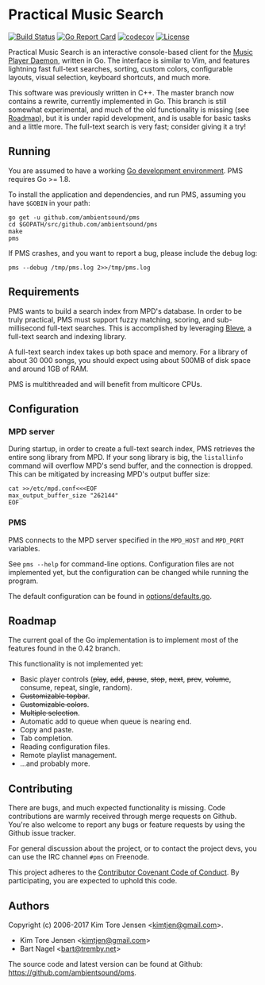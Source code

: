 # Practical Music Search

[![Build Status](https://travis-ci.org/ambientsound/pms.svg?branch=go)](https://travis-ci.org/ambientsound/pms)
[![Go Report Card](https://goreportcard.com/badge/github.com/ambientsound/pms)](https://goreportcard.com/report/github.com/ambientsound/pms)
[![codecov](https://codecov.io/gh/ambientsound/pms/branch/master/graph/badge.svg)](https://codecov.io/gh/ambientsound/pms/branch/master)
[![License](https://img.shields.io/github/license/ambientsound/pms.svg)](LICENSE)

Practical Music Search is an interactive console-based client for the [Music Player Daemon](https://www.musicpd.org/), written in Go. The interface is similar to Vim, and features lightning fast full-text searches, sorting, custom colors, configurable layouts, visual selection, keyboard shortcuts, and much more.

This software was previously written in C++. The master branch now contains a rewrite, currently implemented in Go. This branch is still somewhat experimental, and much of the old functionality is missing (see [Roadmap](#roadmap)), but it is under rapid development, and is usable for basic tasks and a little more. The full-text search is very fast; consider giving it a try!


## Running

You are assumed to have a working [Go development environment](https://golang.org/doc/install). PMS requires Go >= 1.8.

To install the application and dependencies, and run PMS, assuming you have `$GOBIN` in your path:

```
go get -u github.com/ambientsound/pms
cd $GOPATH/src/github.com/ambientsound/pms
make
pms
```

If PMS crashes, and you want to report a bug, please include the debug log:

```
pms --debug /tmp/pms.log 2>>/tmp/pms.log
```


## Requirements

PMS wants to build a search index from MPD's database. In order to be truly practical, PMS must support fuzzy matching, scoring, and sub-millisecond full-text searches. This is accomplished by leveraging [Bleve](https://github.com/blevesearch/bleve), a full-text search and indexing library.

A full-text search index takes up both space and memory. For a library of about 30 000 songs, you should expect using about 500MB of disk space and around 1GB of RAM.

PMS is multithreaded and will benefit from multicore CPUs.


## Configuration

### MPD server

During startup, in order to create a full-text search index, PMS retrieves the entire song library from MPD. If your song library is big, the `listallinfo` command will overflow MPD's send buffer, and the connection is dropped. This can be mitigated by increasing MPD's output buffer size:

```
cat >>/etc/mpd.conf<<<EOF
max_output_buffer_size "262144"
EOF
```

### PMS

PMS connects to the MPD server specified in the `MPD_HOST` and `MPD_PORT` variables.

See `pms --help` for command-line options. Configuration files are not implemented yet, but the configuration can be changed while running the program.

The default configuration can be found in [options/defaults.go](options/defaults.go).


## Roadmap

The current goal of the Go implementation is to implement most of the features found in the 0.42 branch.

This functionality is not implemented yet:

* Basic player controls (~~play~~, ~~add~~, ~~pause~~, ~~stop~~, ~~next~~, ~~prev~~, ~~volume~~, consume, repeat, single, random).
* ~~Customizable topbar~~.
* ~~Customizable colors~~.
* ~~Multiple selection~~.
* Automatic add to queue when queue is nearing end.
* Copy and paste.
* Tab completion.
* Reading configuration files.
* Remote playlist management.
* ...and probably more.


## Contributing

There are bugs, and much expected functionality is missing. Code contributions are warmly received through merge requests on Github. You're also welcome to report any bugs or feature requests by using the Github issue tracker.

For general discussion about the project, or to contact the project devs, you can use the IRC channel `#pms` on Freenode.

This project adheres to the [Contributor Covenant Code of Conduct](code_of_conduct.md). By participating, you are expected to uphold this code.


## Authors

Copyright (c) 2006-2017 Kim Tore Jensen <<kimtjen@gmail.com>>.

* Kim Tore Jensen <<kimtjen@gmail.com>>
* Bart Nagel <<bart@tremby.net>>

The source code and latest version can be found at Github:
<https://github.com/ambientsound/pms>.
